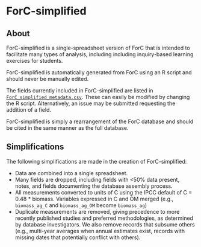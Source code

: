 # ForC-simplified

## About
ForC-simplified is a single-spreadsheet version of ForC that is intended to facilitate many types of analysis, including including inquiry-based learning exercises for students.

ForC-simplified is automatically generated from ForC using an R script and should never be manually edited. 

The fields currently included in ForC-simplified are listed in [`ForC_simplified_metadata.csv`](https://github.com/forc-db/ForC/blob/master/ForC_simplified/ForC_simplified_metadata.csv). These can easily be modified by changing the R script. Alternatively, an issue may be submitted requesting the addition of a field.

ForC-simplified is simply a rearrangement of the ForC database and should be cited in the same manner as the full database.

## Simplifications
The following simplifications are made in the creation of ForC-simplified:
- Data are combined into a single spreadsheet.
- Many fields are dropped, including fields with <50% data present, notes, and fields documenting the database assembly process. 
- All measurements converted to units of C using the IPCC default of C = 0.48 * biomass. Variables expressed in C and OM merged (e.g., `biomass_ag_C` and `biomass_ag_OM` become `biomass_ag`)
- Duplicate measurements are removed, giving precedence to more recently published studies and preferred methodologies, as determined by database investigators. We also remove records that subsume others (e.g., multi-year averages when annual estimates exist, records with missing dates that potentially conflict with others).
